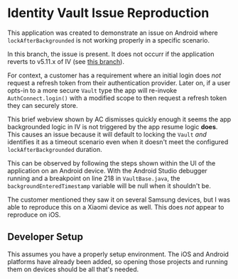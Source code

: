 # Identity Vault Issue Reproduction
This application was created to demonstrate an issue on Android where `lockAfterBackgrounded` is not working properly in a specific scenario.

In this branch, the issue is present. It does not occurr if the application reverts to v5.11.x of IV (see [this branch](https://github.com/jameson-w-taylor/iv-background-lock-issue/tree/iv-5.11.x)).

For context, a customer has a requirement where an initial login does _not_ request a refresh token from their authentication provider. Later on, if a user opts-in to a more secure `Vault` type the app will re-invoke `AuthConnect.login()` with a modified scope to then request a refresh token they can securely store.

This brief webview shown by AC dismisses quickly enough it seems the app backgrounded logic in IV is not triggered by the app resume logic **does**. This causes an issue because it will default to locking the `Vault` _and_ identifies it as a timeout scenario even when it doesn't meet the configured `lockAfterBackgrounded` duration.

This can be observed by following the steps shown within the UI of the application on an Android device. With the Android Studio debugger running and a breakpoint on line 218 in `VaultBase.java`, the `backgroundEnteredTimestamp` variable will be null when it shouldn't be.

The customer mentioned they saw it on several Samsung devices, but I was able to reproduce this on a Xiaomi device as well. This does _not_ appear to reproduce on iOS.

## Developer Setup
This assumes you have a properly setup environment. The iOS and Android platforms have already been added, so opening those projects and running them on devices should be all that's needed.